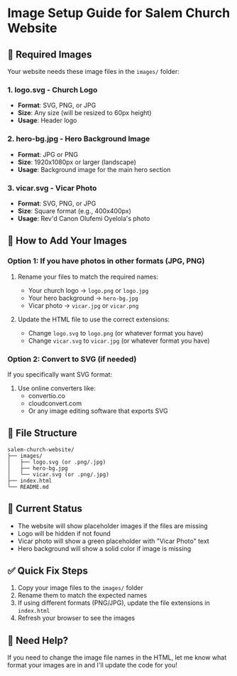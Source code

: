 # Image Setup Guide for Salem Church Website

## 📸 Required Images

Your website needs these image files in the `images/` folder:

### 1. **logo.svg** - Church Logo
- **Format**: SVG, PNG, or JPG
- **Size**: Any size (will be resized to 60px height)
- **Usage**: Header logo

### 2. **hero-bg.jpg** - Hero Background Image
- **Format**: JPG or PNG
- **Size**: 1920x1080px or larger (landscape)
- **Usage**: Background image for the main hero section

### 3. **vicar.svg** - Vicar Photo
- **Format**: SVG, PNG, or JPG
- **Size**: Square format (e.g., 400x400px)
- **Usage**: Rev'd Canon Olufemi Oyelola's photo

## 🔧 How to Add Your Images

### Option 1: If you have photos in other formats (JPG, PNG)
1. Rename your files to match the required names:
   - Your church logo → `logo.png` or `logo.jpg`
   - Your hero background → `hero-bg.jpg`
   - Vicar photo → `vicar.jpg` or `vicar.png`

2. Update the HTML file to use the correct extensions:
   - Change `logo.svg` to `logo.png` (or whatever format you have)
   - Change `vicar.svg` to `vicar.jpg` (or whatever format you have)

### Option 2: Convert to SVG (if needed)
If you specifically want SVG format:
1. Use online converters like:
   - convertio.co
   - cloudconvert.com
   - Or any image editing software that exports SVG

## 📁 File Structure
```
salem-church-website/
├── images/
│   ├── logo.svg (or .png/.jpg)
│   ├── hero-bg.jpg
│   └── vicar.svg (or .png/.jpg)
├── index.html
└── README.md
```

## 🚨 Current Status
- The website will show placeholder images if the files are missing
- Logo will be hidden if not found
- Vicar photo will show a green placeholder with "Vicar Photo" text
- Hero background will show a solid color if image is missing

## ✅ Quick Fix Steps
1. Copy your image files to the `images/` folder
2. Rename them to match the expected names
3. If using different formats (PNG/JPG), update the file extensions in `index.html`
4. Refresh your browser to see the images

## 🔄 Need Help?
If you need to change the image file names in the HTML, let me know what format your images are in and I'll update the code for you!